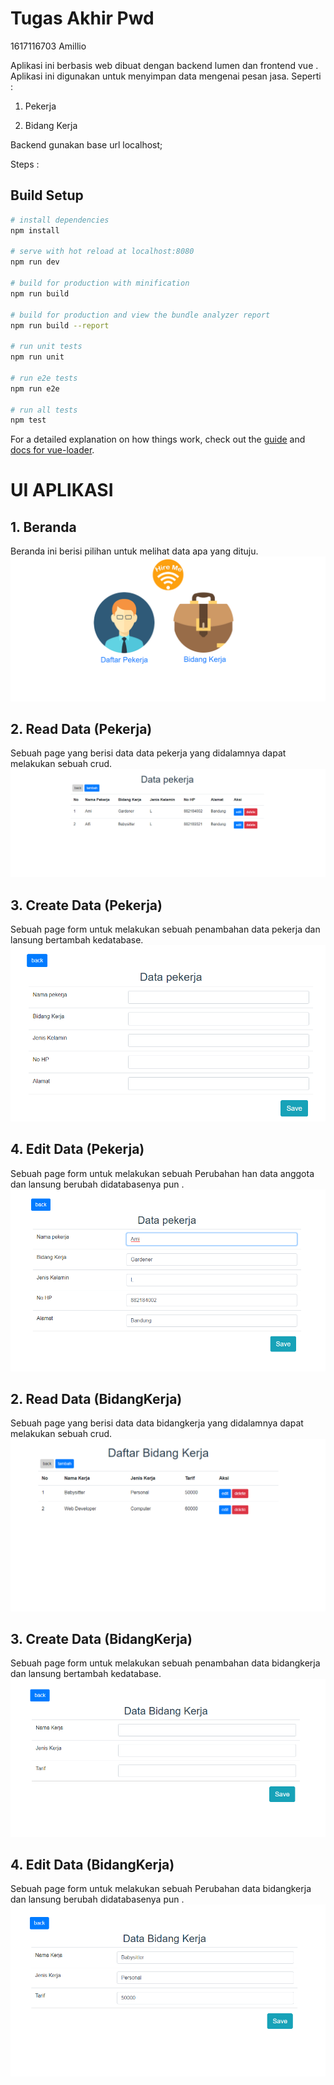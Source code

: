 # Tugas Akhir Pwd
1617116703 Amillio

Aplikasi ini berbasis web dibuat dengan backend lumen dan frontend vue . Aplikasi ini digunakan untuk menyimpan data mengenai pesan jasa.
Seperti : 
1. Pekerja
          
2. Bidang Kerja
          


Backend gunakan base url localhost;

Steps : 


## Build Setup

``` bash
# install dependencies
npm install

# serve with hot reload at localhost:8080
npm run dev

# build for production with minification
npm run build

# build for production and view the bundle analyzer report
npm run build --report

# run unit tests
npm run unit

# run e2e tests
npm run e2e

# run all tests
npm test
```

For a detailed explanation on how things work, check out the [guide](http://vuejs-templates.github.io/webpack/) and [docs for vue-loader](http://vuejs.github.io/vue-loader).

# UI APLIKASI

## 1. Beranda
Beranda ini berisi pilihan untuk melihat data apa yang dituju.
![Beranda](screenshot/Screenshot_4.png)

## 2. Read Data (Pekerja)
Sebuah page yang berisi data data pekerja yang didalamnya dapat melakukan sebuah crud.
![ReadData](screenshot/Screenshot_5.png)

## 3. Create Data (Pekerja)
Sebuah page form untuk melakukan sebuah penambahan data pekerja dan lansung bertambah kedatabase.
![ReadData](screenshot/Screenshot_6.png)

## 4. Edit Data (Pekerja)
Sebuah page form untuk melakukan sebuah Perubahan han data anggota dan lansung berubah didatabasenya pun .
![ReadData](screenshot/Screenshot_8.png)

## 2. Read Data (BidangKerja)
Sebuah page yang berisi data data bidangkerja yang didalamnya dapat melakukan sebuah crud.
![ReadData](screenshot/Screenshot_10.png)

## 3. Create Data (BidangKerja)
Sebuah page form untuk melakukan sebuah penambahan data bidangkerja dan lansung bertambah kedatabase.
![ReadData](screenshot/Screenshot_11.png)

## 4. Edit Data (BidangKerja)
Sebuah page form untuk melakukan sebuah Perubahan data bidangkerja dan lansung berubah didatabasenya pun .
![ReadData](screenshot/Screenshot_12.png)
